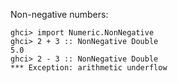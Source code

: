 Non-negative numbers:

```
ghci> import Numeric.NonNegative
ghci> 2 + 3 :: NonNegative Double
5.0
ghci> 2 - 3 :: NonNegative Double
*** Exception: arithmetic underflow
```
